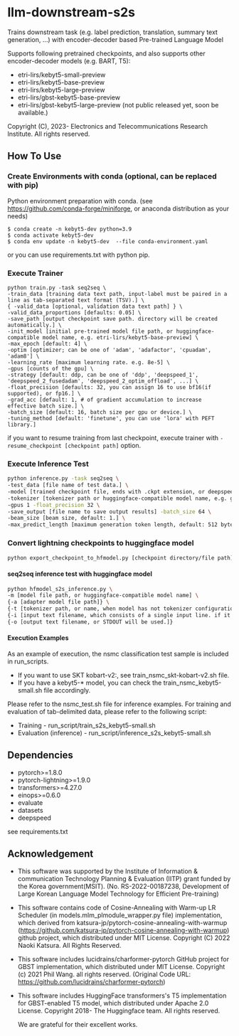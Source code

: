 # llm-downstream-s2s
Trains downstream task (e.g. label prediction, translation, summary text generation, ...)  with encoder-decoder based Pre-trained Language Model

Supports following pretrained checkpoints, and also supports other encoder-decoder models (e.g. BART, T5):
  * etri-lirs/kebyt5-small-preview
  * etri-lirs/kebyt5-base-preview
  * etri-lirs/kebyt5-large-preview
  * etri-lirs/gbst-kebyt5-base-preview
  * etri-lirs/gbst-kebyt5-large-preview (not public released yet, soon be available.)

Copyright (C), 2023- Electronics and Telecommunications Research Institute. All rights reserved.


## How To Use

### Create Environments with conda (optional, can be replaced with pip)
Python environment preparation with conda. (see https://github.com/conda-forge/miniforge, or anaconda distribution as your needs)

```
$ conda create -n kebyt5-dev python=3.9
$ conda activate kebyt5-dev
$ conda env update -n kebyt5-dev  --file conda-environment.yaml
```

or you can use requirements.txt with python pip.


### Execute Trainer
```
python train.py -task seq2seq \
-train_data [training data text path, input-label must be paired in a line as tab-separated text format (TSV).] \
{ -valid_data [optional, validation data text path] } \
-valid_data_proportions [defaults: 0.05] \
-save_path [output checkpoint save path. directory will be created automatically.] \
-init_model [initial pre-trained model file path, or huggingface-compatible model name, e.g. etri-lirs/kebyt5-base-preview] \
-max_epoch [default: 4] \
-optim [optimizer; can be one of 'adam', 'adafactor', 'cpuadam', 'adam8'] \
-learning_rate [maximum learning rate. e.g. 8e-5] \
-gpus [counts of the gpu] \
-strategy [default: ddp, can be one of 'ddp', 'deepspeed_1', 'deepspeed_2_fusedadam', 'deepspeed_2_optim_offload', ...] \
-float_precision [defaults: 32, you can assign 16 to use bf16(if supported), or fp16.] \
-grad_acc [default: 1, # of gradient accumulation to increase effective batch size.] \
-batch_size [default: 16, batch size per gpu or device.] \
-tuning_method [default: 'finetune', you can use 'lora' with PEFT library.]

```	

if you want to resume training from last checkpoint, execute trainer with ``-resume_checkpoint [checkpoint path]`` option.


### Execute Inference Test
```bash
python inference.py -task seq2seq \
-test_data [file name of test data.] \
-model [trained checkpoint file, ends with .ckpt extension, or deepspeed checkpoint path.] \
-tokenizer [tokenizer path or huggingface-compatible model name, e.g. google/byt5-small] \
-gpus 1 -float_precision 32 \
-save_output [file name to save output results] -batch_size 64 \
-beam_size [beam size, default: 1.] \
-max_predict_length [maximum generation token length, default: 512 bytes for byt5 model.]
```


### Convert lightning checkpoints to huggingface model

```bash
python export_checkpoint_to_hfmodel.py [checkpoint directory/file path] [output huggingface model path]
```


#### seq2seq inference test with huggingface model

```bash
python hfmodel_s2s_inference.py \
-m [model file path, or huggingface-compatible model name] \
{-a [adapter model file path]} \
{-t [tokenizer path, or name, when model has not tokenizer configuration]} \
{-i [input text filename, which consists of a single input line. if it is not given from option, STDIN will be used.]} \
{-o [output text filename, or STDOUT will be used.]}
```


#### Execution Examples
As an example of execution, the nsmc classification test sample is included in run_scripts.
   * If you want to use SKT kobart-v2:, see train_nsmc_skt-kobart-v2.sh file.
   * If you have a kebyt5-* model, you can check the train_nsmc_kebyt5-small.sh file accordingly.

Please refer to the nsmc_test.sh file for inference examples. For training and evaluation of tab-delimited data, please refer to the following script:
   * Training - run_script/train_s2s_kebyt5-small.sh
   * Evaluation (inference) - run_script/inference_s2s_kebyt5-small.sh


## Dependencies
 * pytorch>=1.8.0
 * pytorch-lightning>=1.9.0
 * transformers>=4.27.0
 * einops>=0.6.0
 * evaluate
 * datasets
 * deepspeed

see requirements.txt


## Acknowledgement

 * This software was supported by the Institute of Information & communication Technology Planning & Evaluation (IITP) grant funded by the Korea government(MSIT). (No. RS-2022-00187238, Development of Large Korean Language Model Technology for Efficient Pre-training)
 * This software contains code of Cosine-Annealing with Warm-up LR Scheduler (in models.mlm_plmodule_wrapper.py file) implementation, which derived from katsura-jp/pytorch-cosine-annealing-with-warmup (https://github.com/katsura-jp/pytorch-cosine-annealing-with-warmup) github project, which distributed under MIT License. Copyright (C) 2022 Naoki Katsura. All Rights Reserved.
 * This software includes lucidrains/charformer-pytorch GitHub project for GBST implementation, which distributed under MIT License. Copyright (c) 2021 Phil Wang. all rights reserved. (Original Code URL: https://github.com/lucidrains/charformer-pytorch)
 * This software includes HuggingFace transformers's T5 implementation for GBST-enabled T5 model, which distributed under Apache 2.0 License. Copyright 2018- The Huggingface team. All rights reserved.

     We are grateful for their excellent works.

